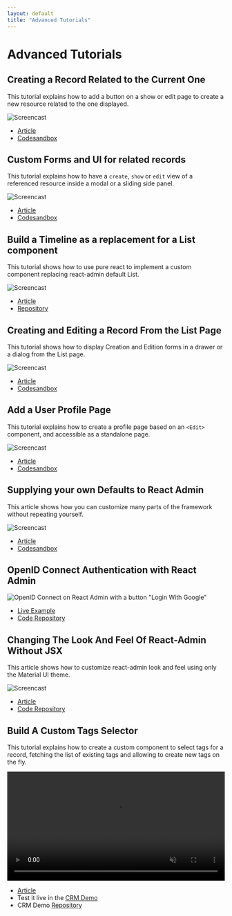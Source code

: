```yaml
---
layout: default
title: "Advanced Tutorials"
---
```


# Advanced Tutorials

## Creating a Record Related to the Current One

This tutorial explains how to add a button on a show or edit page to create a new resource related to the one displayed.

![Screencast](https://marmelab.com/images/blog/react-admin/react-admin-tutorials-form-for-related-records.gif)

* [Article](https://marmelab.com/blog/2020/09/16/react-admin-tutorials-form-for-related-records.html)
* [Codesandbox](https://codesandbox.io/s/2393m2k5rj)

## Custom Forms and UI for related records

This tutorial explains how to have a `create`, `show` or `edit` view of a referenced resource inside a modal or a sliding side panel.

![Screencast](https://marmelab.com/dd58004986d3bb98a32972ba8fd25fc8/screencast.gif)

* [Article](https://marmelab.com/blog/2020/04/27/react-admin-tutorials-custom-forms-related-records.html)
* [Codesandbox](https://codesandbox.io/s/react-admin-v3-advanced-recipes-quick-createpreview-voyci)

## Build a Timeline as a replacement for a List component

This tutorial shows how to use pure react to implement a custom component replacing react-admin default List.

![Screencast](https://marmelab.com/d9b4cf0e7faf3ed208c102f8b2334409/storybook_App5.gif)

* [Article](https://marmelab.com/blog/2019/01/17/react-timeline.html)
* [Repository](https://github.com/marmelab/timeline-react-admin)

## Creating and Editing a Record From the List Page

This tutorial shows how to display Creation and Edition forms in a drawer or a dialog from the List page.

![Screencast](https://marmelab.com/07b25da5494055c4306dd7e7a48fd010/end-result.gif)

* [Article](https://marmelab.com/blog/2019/02/07/react-admin-advanced-recipes-creating-and-editing-a-record-from-the-list-page.html)
* [Codesandbox](https://codesandbox.io/s/lrm6kl00nl)

## Add a User Profile Page

This tutorial explains how to create a profile page based on an `<Edit>` component, and accessible as a standalone page.

![Screencast](https://marmelab.com/668056e9d8273ff5ce75dfc641151a90/end_result.gif)

* [Article](https://marmelab.com/blog/2019/03/07/react-admin-advanced-recipes-user-profile.html)
* [Codesandbox](https://codesandbox.io/s/o1jmj4lwv9)

## Supplying your own Defaults to React Admin

This article shows how you can customize many parts of the framework without repeating yourself.

![Screencast](https://marmelab.com/54d42faced9043f7933df212cbda0f1b/react-admin-edit-defaults.gif)

* [Article](https://marmelab.com/blog/2019/03/27/supplying-your-own-defaults-to-react-admin.html)
* [Codesandbox](https://codesandbox.io/s/qzxx4mjl59)

## OpenID Connect Authentication with React Admin

![OpenID Connect on React Admin with a button "Login With Google"](./img/openid-connect-example.png)

* [Live Example](https://marmelab.com/ra-example-oauth)
* [Code Repository](https://github.com/marmelab/ra-example-oauth)

## Changing The Look And Feel Of React-Admin Without JSX

This article shows how to customize react-admin look and feel using only the Material UI theme.

![Screencast](https://marmelab.com/097bee867a1d1dc55dec5456732fe94a/screencast.gif)

* [Article](https://marmelab.com/blog/2020/09/11/react-admin-tutorials-build-your-own-theme.html)
* [Code Repository](https://github.com/Luwangel/react-admin-tutorials-build-your-own-theme)

## Build A Custom Tags Selector

This tutorial explains how to create a custom component to select tags for a record, fetching the list of existing tags and allowing to create new tags on the fly.

<video controls autoplay playsinline muted loop width="100%">
    <source src="https://marmelab.com/b612ecd6bf066e85bad0a036614f55b0/tags-list-edit.webm" type="video/webm" />
    Your browser does not support the video tag.
</video>

* [Article](https://marmelab.com/blog/2023/04/26/build-a-custom-tags-selector-with-react-admin.html)
* Test it live in the [CRM Demo](https://marmelab.com/react-admin-crm/#/contacts/1/show)
* CRM Demo [Repository](https://github.com/marmelab/react-admin/blob/master/examples/crm/src/contacts/TagsListEdit.tsx)
